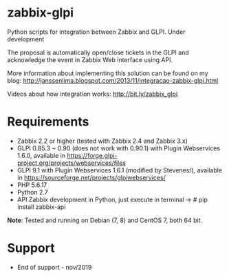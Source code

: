 zabbix-glpi
===========

Python scripts for integration between Zabbix and GLPI. Under development

The proposal is automatically open/close tickets in the GLPI and acknowledge the event in Zabbix Web interface using API.

More information about implementing this solution can be found on my blog: http://janssenlima.blogspot.com/2013/11/integracao-zabbix-glpi.html

Videos about how integration works: http://bit.ly/zabbix_glpi

Requirements
========
- Zabbix 2.2 or higher (tested with Zabbix 2.4 and Zabbix 3.x)
- GLPI 0.85.3 ~ 0.90 (does not work with 0.90.1) with Plugin Webservices 1.6.0, available in https://forge.glpi-project.org/projects/webservices/files
- GLPI 9.1 with Plugin Webservices 1.6.1 (modified by Stevenes/), available in https://sourceforge.net/projects/glpiwebservices/
- PHP 5.6.17
- Python 2.7
- API Zabbix development in Python, just execute in terminal -> # pip install zabbix-api

**Note**: Tested and running on Debian (7, 8) and CentOS 7, both 64 bit.

Support
========

- End of support - nov/2019
